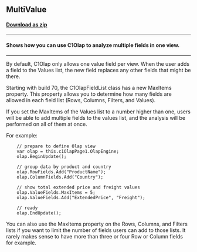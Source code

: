 ## MultiValue
#### [Download as zip](https://grapecity.github.io/DownGit/#/home?url=https://github.com/GrapeCity/ComponentOne-WPF-Samples/tree/master/NET_4.6.2/C1.WPF.Olap/CS/MultiValue/MultiValue)
____
#### Shows how you can use C1Olap to analyze multiple fields in one view.
____
By default, C1Olap only allows one value field per view. When the
user adds a field to the Values list, the new field replaces any 
other fields that might be there.

Starting with build 70, the C1OlapFieldList class has a new MaxItems
property. This property allows you to determine how many fields
are allowed in each field list (Rows, Columns, Filters, and Values).

If you set the MaxItems of the Values list to a number higher than
one, users will be able to add multiple fields to the values list,
and the analysis will be performed on all of them at once.

For example:

```
	// prepare to define Olap view
    var olap = this.c1OlapPage1.OlapEngine;
	olap.BeginUpdate();

	// group data by product and country
    olap.RowFields.Add("ProductName");
    olap.ColumnFields.Add("Country");

	// show total extended price and freight values
    olap.ValueFields.MaxItems = 5;
    olap.ValueFields.Add("ExtendedPrice", "Freight");

	// ready
	olap.EndUpdate();
```
You can also use the MaxItems property on the Rows, Columns, and Filters lists
if you want to limit the number of fields users can add to those lists. It rarely
makes sense to have more than three or four Row or Column fields for example.
